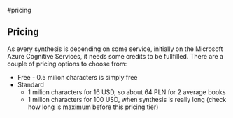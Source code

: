 #pricing

## Pricing
As every synthesis is depending on some service, initially on the Microsoft Azure Cognitive Services, it needs some credits to be fullfilled.
There are a couple of pricing options to choose from:
- Free - 0.5 milion characters is simply free
- Standard
	- 1 milion characters for 16 USD, so about 64 PLN for 2 average books
	- 1 milion characters for 100 USD, when synthesis is really long (check how long is maximum before this pricing tier) 